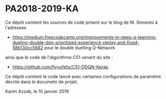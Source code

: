 # PA2018-2019-KA

Ce dépôt contient les sources de code prisent sur le blog de M. Simonini à l'adresses

  - https://medium.freecodecamp.org/improvements-in-deep-q-learning-dueling-double-dqn-prioritized-experience-replay-and-fixed-58b130cc5682 pour le double duelling Q-Network 

ainsi que le code de l'algorithme C51 venant du site :

  - https://github.com/flyyufelix/C51-DDQN-Keras.

Ce dépôt contient le code lancé avec certaines configurations de paramètre décrite dans le documetn de projet.

Karim Azzab, le 10 janvier 2019
